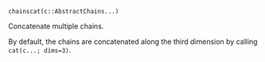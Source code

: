 ```
chainscat(c::AbstractChains...)
```

Concatenate multiple chains.

By default, the chains are concatenated along the third dimension by calling `cat(c...; dims=3)`.
